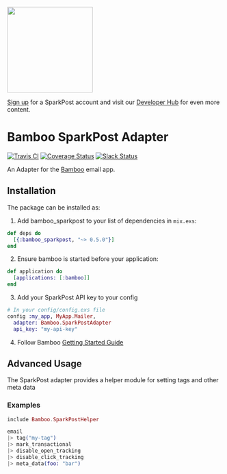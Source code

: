 <a href="https://www.sparkpost.com"><img src="https://www.sparkpost.com/sites/default/files/attachments/SparkPost_Logo_2-Color_Gray-Orange_RGB.svg" width="200px"/></a>

[Sign up](https://app.sparkpost.com/sign-up?src=Dev-Website&sfdcid=70160000000pqBb) for a SparkPost account and visit our [Developer Hub](https://developers.sparkpost.com) for even more content.

# Bamboo SparkPost Adapter

[![Travis CI](https://travis-ci.org/SparkPost/bamboo_sparkpost.svg?branch=master)](https://travis-ci.org/SparkPost/bamboo_sparkpost) [![Coverage Status](https://coveralls.io/repos/SparkPost/bamboo_sparkpost/badge.svg?branch=master&service=github)](https://coveralls.io/github/SparkPost/bamboo_sparkpost?branch=master) [![Slack Status](http://slack.sparkpost.com/badge.svg)](http://slack.sparkpost.com)

An Adapter for the [Bamboo](https://github.com/thoughtbot/bamboo) email app.

## Installation

The package can be installed as:

  1. Add bamboo_sparkpost to your list of dependencies in `mix.exs`:

```elixir
def deps do
  [{:bamboo_sparkpost, "~> 0.5.0"}]
end
```

  2. Ensure bamboo is started before your application:

```elixir
def application do
  [applications: [:bamboo]]
end
```

  3. Add your SparkPost API key to your config

```elixir
# In your config/config.exs file
config :my_app, MyApp.Mailer,
  adapter: Bamboo.SparkPostAdapter
  api_key: "my-api-key"
```

  4. Follow Bamboo [Getting Started Guide](https://github.com/thoughtbot/bamboo#getting-started)

## Advanced Usage

The SparkPost adapter provides a helper module for setting tags and other meta data

### Examples

```elixir
include Bamboo.SparkPostHelper

email
|> tag("my-tag")
|> mark_transactional
|> disable_open_tracking
|> disable_click_tracking
|> meta_data(foo: "bar")
```
